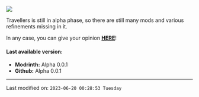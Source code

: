 ![](https://raw.githubusercontent.com/TravellersModpack/Travellers/main/Status_Banner.png)

Travellers is still in alpha phase, so there are still many mods and various refinements missing in it.

In any case, you can give your opinion [**HERE**](https://github.com/TravellersModpack/Travellers/issues)!

#### Last available version:
- **Modrinth:** Alpha 0.0.1
- **Github:** Alpha 0.0.1

------------
Last modified on: `2023-06-20 00:28:53 Tuesday`
